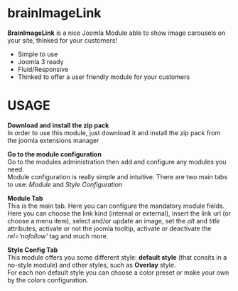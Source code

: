 brainImageLink
==============

**BrainImageLink** is a nice Joomla Module able to show image carousels on your site, thinked for your customers!

- Simple to use
- Joomla 3 ready
- Fluid/Responsive
- Thinked to offer a user friendly module for your customers


USAGE
===============

**Download and install the zip pack**<br>
In order to use this module, just download it and install the zip pack from the joomla extensions manager

**Go to the module configuration**<br>
Go to the modules administration then add and configure any modules you need.<br>
Module configuration is really simple and intuitive.
There are two main tabs to use: *Module* and *Style Configuration*

**Module Tab**<br>
This is the main tab. Here you can configure the mandatory module fields.<br>
Here you can choose the link kind (internal or external), insert the link url (or choose a menu item), select and/or update an image, set the *alt* and *title* attributes, activate or not the joomla tooltip, activate or deactivate the *rel='nofollow'* tag and much more.

**Style Config Tab**<br>
This module offers you some different style: **default style** (that consits in a no-style module) and other styles, such as **Overlay** style.<br>
For each non default style you can choose a color preset or make your own by the colors configuration.
